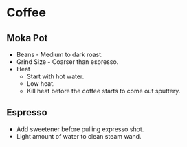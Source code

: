 # Coffee

## Moka Pot

- Beans - Medium to dark roast.
- Grind Size - Coarser than espresso.
- Heat
  - Start with hot water.
  - Low heat.
  - Kill heat before the coffee starts to come out sputtery.

## Espresso

- Add sweetener before pulling expresso shot.
- Light amount of water to clean steam wand.
